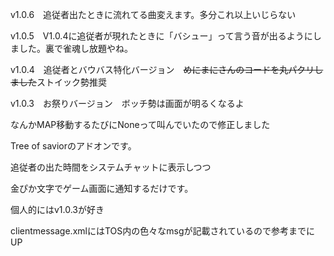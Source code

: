 v1.0.6　追従者出たときに流れてる曲変えます。多分これ以上いじらない

v1.0.5　V1.0.4に追従者が現れたときに「バシュー」って言う音が出るようにしました。裏で雀魂し放題やね。　

v1.0.4　追従者とバウバス特化バージョン　~~めにまにさんのコードを丸パクリしました~~ストイック勢推奨

v1.0.3　お祭りバージョン　ボッチ勢は画面が明るくなるよ 

なんかMAP移動するたびにNoneって叫んでいたので修正しました

Tree of saviorのアドオンです。

追従者の出た時間をシステムチャットに表示しつつ

金ぴか文字でゲーム画面に通知するだけです。

個人的にはv1.0.3が好き

clientmessage.xmlにはTOS内の色々なmsgが記載されているので参考までにUP
